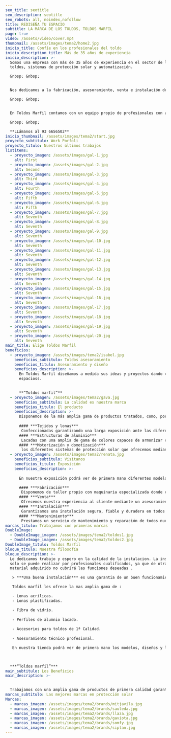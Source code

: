 ```yaml
---
seo_title: seotitle
seo_description: seotitle
seo_robots: all, noindex,nofollow
title: REDISEÑA TU ESPACIO
subtitle: LA MARCA DE LOS TOLDOS, TOLDOS MARFIL
page: true
video: /assets/video/cover.mp4
thumbnail: /assets/images/tema2/home2.jpg
inicio_title: Confíe en los profesionales del toldo
inicio_description_title: Más de 35 años de experiencia
inicio_description: >-
  Somos una empresa con más de 35 años de experiencia en el sector de los
  toldos, sistemas de protección solar y automatización.	

  &nbsp; &nbsp;


  Nos dedicamos a la fabricación, asesoramiento, venta e instalación de todo tipo de toldos. Somos expertos en confección a medida con materiales de primera calidad.		

  &nbsp; &nbsp;


  En Toldos Marfil contamos con un equipo propio de profesionales con amplia experiencia en el sector, ofreciendo así un servicio personalizado a nuestros clientes de instalación y mantenimiento de nuestros productos.

  &nbsp; &nbsp;

  **LLámanos al 93 6656502**
inicio_thumbnail: /assets/images/tema2/start.jpg
proyecto_subtitulo: Work Porfoli
proyecto_titulo: Nuestros últimos trabajos
listitems:
  - proyecto_imagen: /assets/images/gal-1.jpg
    alt: First
  - proyecto_imagen: /assets/images/gal-2.jpg
    alt: Second
  - proyecto_imagen: /assets/images/gal-3.jpg
    alt: Third
  - proyecto_imagen: /assets/images/gal-4.jpg
    alt: Fourth
  - proyecto_imagen: /assets/images/gal-5.jpg
    alt: Fifth
  - proyecto_imagen: /assets/images/gal-6.jpg
    alt: Fifth
  - proyecto_imagen: /assets/images/gal-7.jpg
    alt: Seventh
  - proyecto_imagen: /assets/images/gal-8.jpg
    alt: Seventh
  - proyecto_imagen: /assets/images/gal-9.jpg
    alt: Seventh
  - proyecto_imagen: /assets/images/gal-10.jpg
    alt: Seventh
  - proyecto_imagen: /assets/images/gal-11.jpg
    alt: Seventh
  - proyecto_imagen: /assets/images/gal-12.jpg
    alt: Seventh
  - proyecto_imagen: /assets/images/gal-13.jpg
    alt: Seventh
  - proyecto_imagen: /assets/images/gal-14.jpg
    alt: Seventh
  - proyecto_imagen: /assets/images/gal-15.jpg
    alt: Seventh
  - proyecto_imagen: /assets/images/gal-16.jpg
    alt: Seventh
  - proyecto_imagen: /assets/images/gal-17.jpg
    alt: Seventh
  - proyecto_imagen: /assets/images/gal-18.jpg
    alt: Seventh
  - proyecto_imagen: /assets/images/gal-19.jpg
    alt: Seventh
  - proyecto_imagen: /assets/images/gal-20.jpg
    alt: Seventh
main_title: Elige Toldos Marfil
beneficios:
  - proyecto_imagen: /assets/images/tema2/isabel.jpg
    beneficios_subtitulo: Toldos asesoramiento
    beneficios_titulo: Asesoramiento y diseño
    beneficios_description: >-
      En Toldos Marfil diseñamos a medida sus ideas y proyectos dando vida a sus
      espacioss. 
        

      **“Toldos marfil”**
  - proyecto_imagen: /assets/images/tema2/gava.jpg
    beneficios_subtitulo: La calidad es nuestra marca
    beneficios_titulo: El producto
    beneficios_description: >-
      Disponemos de la más amplia gama de productos tratados, como, por ejemplo:
        
      #### ***Tejidos y lonas***
       Confeccionadas garantizando una larga exposición ante las diferentes inclemencias climáticas.
      #### ***Estructuras de aluminio***
       Lacadas con una amplia de gama de colores capaces de armonizar con el entorno de su espacio.
      #### ***Motorización y domotización***
       los diferentes sistemas de protección solar que ofrecemos mediante control remoto, sensores de viento o sol y los más avanzados asistentes de voz disponibles en el mercado.
  - proyecto_imagen: /assets/images/tema2/renata.jpg
    beneficios_subtitulo: Visítanos
    beneficios_titulo: Exposición
    beneficios_description: >-
      
      En nuestra exposición podrá ver de primera mano diferentes modelos, sistemas de toldos y motorización. Desde nuestro taller confeccionamos y fabricamos nuestros propios productos.

      #### ***Fabricación***
       Disponemos de taller propio con maquinaria especializada donde confeccionamos y producimos todos nuestros artículos.
      #### ***Venta***
       Ofrecemos nuestra experiencia al cliente mediante un asesoramiento, diseño y servicio post-venta especializado.
      #### ***Instalación***
       Garantizamos una instalación segura, fiable y duradera en todos nuestros productos con materiales y profesionales cualificados.
      #### ***Mantenimiento***
       Prestamos un servicio de mantenimiento y reparación de todos nuestros productos para prolongar la vida útil de su toldo.
marcas_titulo: Trabajamos con primeras marcas
DoubleImage:
  - DoubleImage_imagen: /assets/images/tema2/toldos1.jpg
  - DoubleImage_imagen: /assets/images/tema2/toldos2.jpg
DoubleImage_titulo: Toldos Marfil
bloque_titulo: Nuestra filosofía
bloque_description: >-
  Le dedicamos trabajo y espero en la calidad de la instalacion. La instalación
  solo se puede realizar por profesionales cualificados, ya que de otra forma el
  material adquirido no cubrirá las funciones deseadas .

   > ***Una buena instalación*** es una garantia de un buen funcionamiento.

   Toldos marfil les ofrece la mas amplia gama de : 

   - Lonas acrilicas.
   - Lonas plastificadas.

   - Fibra de vidrio.
   
   - Perfiles de alumnio lacado.
   
   - Accesorios para toldos de 1ª Calidad.
   
   - Asesoramiento técnico profesional.

   En nuestra tienda podrá ver de primera mano los modelos, diseños y los distintos dispositivos de motorización para los mismos.


   
  ***“Toldos marfil”***
main_subtitulo: Los Beneficios
main_description: >-
  

  Trabajamos con una amplia gama de productos de primera calidad garantizando una instalación adecuada mediante profesionales cualificados por la experiencia y la formación.
marcas_subtitulo: Las mejores marcas en protección solar
Marcas:
  - marcas_imagen: /assets/images/tema2/brands/mitjavila.jpg
  - marcas_imagen: /assets/images/tema2/brands/sauleda.jpg
  - marcas_imagen: /assets/images/tema2/brands/llaza.jpg
  - marcas_imagen: /assets/images/tema2/brands/gaviota.jpg
  - marcas_imagen: /assets/images/tema2/brands/somfy.jpg
  - marcas_imagen: /assets/images/tema2/brands/siplan.jpg
---
```

